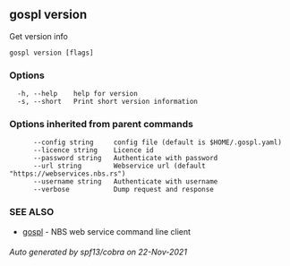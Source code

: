 ## gospl version

Get version info

```
gospl version [flags]
```

### Options

```
  -h, --help    help for version
  -s, --short   Print short version information
```

### Options inherited from parent commands

```
      --config string     config file (default is $HOME/.gospl.yaml)
      --licence string    Licence id
      --password string   Authenticate with password
      --url string        Webservice url (default "https://webservices.nbs.rs")
      --username string   Authenticate with username
      --verbose           Dump request and response
```

### SEE ALSO

* [gospl](gospl.md)	 - NBS web service command line client

###### Auto generated by spf13/cobra on 22-Nov-2021
